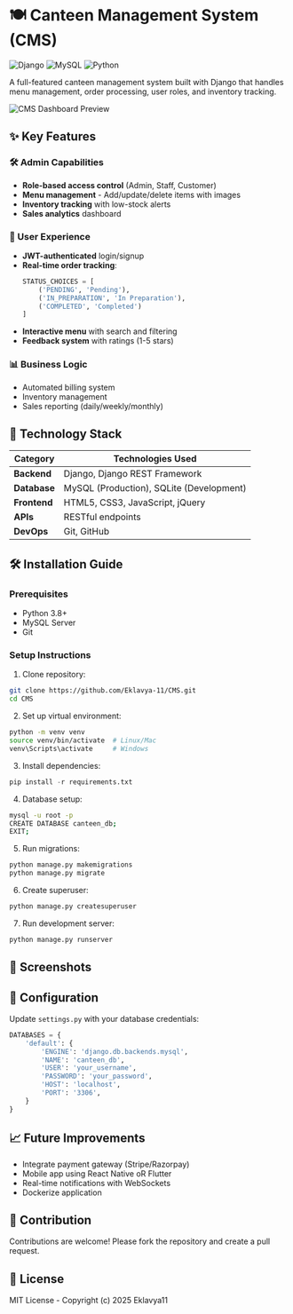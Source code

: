 # 🍽️ Canteen Management System (CMS) 

![Django](https://img.shields.io/badge/Django-092E20?style=for-the-badge&logo=django&logoColor=white)
![MySQL](https://img.shields.io/badge/MySQL-005C84?style=for-the-badge&logo=mysql&logoColor=white)
![Python](https://img.shields.io/badge/Python-3776AB?style=for-the-badge&logo=python&logoColor=white)

A full-featured canteen management system built with Django that handles menu management, order processing, user roles, and inventory tracking.

![CMS Dashboard Preview](screenshots/dashboard.png)

## ✨ Key Features

### 🛠️ Admin Capabilities
- **Role-based access control** (Admin, Staff, Customer)
- **Menu management** - Add/update/delete items with images
- **Inventory tracking** with low-stock alerts
- **Sales analytics** dashboard

### 👥 User Experience
- **JWT-authenticated** login/signup
- **Real-time order tracking**:
  ```python
  STATUS_CHOICES = [
      ('PENDING', 'Pending'),
      ('IN_PREPARATION', 'In Preparation'), 
      ('COMPLETED', 'Completed')
  ]
  ```
- **Interactive menu** with search and filtering
- **Feedback system** with ratings (1-5 stars)

### 📊 Business Logic
- Automated billing system
- Inventory management
- Sales reporting (daily/weekly/monthly)

## 🚀 Technology Stack

| Category       | Technologies Used                              |
|----------------|-----------------------------------------------|
| **Backend**    | Django, Django REST Framework                 |
| **Database**   | MySQL (Production), SQLite (Development)      |
| **Frontend**   | HTML5, CSS3, JavaScript, jQuery               |
| **APIs**       | RESTful endpoints                             |
| **DevOps**     | Git, GitHub                                   |

## 🛠️ Installation Guide

### Prerequisites
- Python 3.8+
- MySQL Server
- Git

### Setup Instructions

1. Clone repository:

```bash
git clone https://github.com/Eklavya-11/CMS.git
cd CMS
```
2. Set up virtual environment:

```bash
python -m venv venv
source venv/bin/activate  # Linux/Mac
venv\Scripts\activate     # Windows
```

3. Install dependencies:

```python
pip install -r requirements.txt
```

4. Database setup:

```bash
mysql -u root -p
CREATE DATABASE canteen_db;
EXIT;
```

5. Run migrations:

```bash
python manage.py makemigrations
python manage.py migrate
```

6. Create superuser:

```bash
python manage.py createsuperuser
```

7. Run development server:

```bash
python manage.py runserver
```

## 📸 Screenshots

## 🔧 Configuration
Update `settings.py` with your database credentials:

```python
DATABASES = {
    'default': {
        'ENGINE': 'django.db.backends.mysql',
        'NAME': 'canteen_db',
        'USER': 'your_username',
        'PASSWORD': 'your_password',
        'HOST': 'localhost',
        'PORT': '3306',
    }
}
```

## 📈 Future Improvements
- Integrate payment gateway (Stripe/Razorpay)
- Mobile app using React Native oR Flutter
- Real-time notifications with WebSockets
- Dockerize application

## 🤝 Contribution
Contributions are welcome! Please fork the repository and create a pull request.

## 📜 License
MIT License - Copyright (c) 2025 Eklavya11
